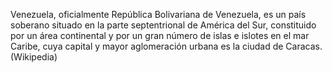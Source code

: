 Venezuela, oficialmente República Bolivariana de Venezuela,​ es un país soberano situado en la parte septentrional de América del Sur, constituido por un área continental y por un gran número de islas e islotes en el mar Caribe, cuya capital y mayor aglomeración urbana es la ciudad de Caracas. (Wikipedia)
